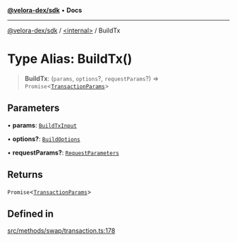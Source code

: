 [**@velora-dex/sdk**](../../README.md) • **Docs**

***

[@velora-dex/sdk](../../globals.md) / [\<internal\>](../README.md) / BuildTx

# Type Alias: BuildTx()

> **BuildTx**: (`params`, `options`?, `requestParams`?) => `Promise`\<[`TransactionParams`](../../interfaces/TransactionParams.md)\>

## Parameters

• **params**: [`BuildTxInput`](../../type-aliases/BuildTxInput.md)

• **options?**: [`BuildOptions`](../../type-aliases/BuildOptions.md)

• **requestParams?**: [`RequestParameters`](RequestParameters.md)

## Returns

`Promise`\<[`TransactionParams`](../../interfaces/TransactionParams.md)\>

## Defined in

[src/methods/swap/transaction.ts:178](https://github.com/VeloraDEX/sdk/blob/feat/extend_delta_orders_filtering/src/methods/swap/transaction.ts#L178)

